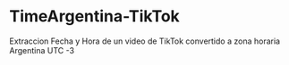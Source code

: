 # TimeArgentina-TikTok
Extraccion Fecha y Hora de un video de TikTok convertido a zona horaria Argentina UTC -3
